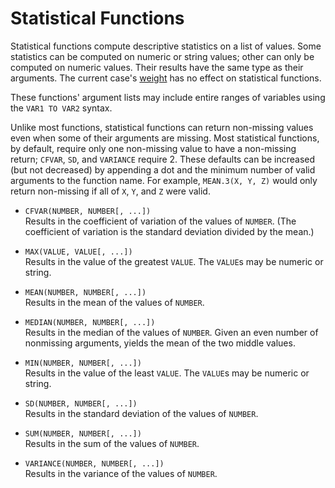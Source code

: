# Statistical Functions

Statistical functions compute descriptive statistics on a list of
values.  Some statistics can be computed on numeric or string values;
other can only be computed on numeric values.  Their results have the
same type as their arguments.  The current case's
[weight](../../../commands/weight.md) has no effect on statistical
functions.

   These functions' argument lists may include entire ranges of
variables using the `VAR1 TO VAR2` syntax.

   Unlike most functions, statistical functions can return non-missing
values even when some of their arguments are missing.  Most
statistical functions, by default, require only one non-missing value
to have a non-missing return; `CFVAR`, `SD`, and `VARIANCE` require 2.
These defaults can be increased (but not decreased) by appending a dot
and the minimum number of valid arguments to the function name.  For
example, `MEAN.3(X, Y, Z)` would only return non-missing if all of
`X`, `Y`, and `Z` were valid.

* `CFVAR(NUMBER, NUMBER[, ...])`  
  Results in the coefficient of variation of the values of `NUMBER`.
  (The coefficient of variation is the standard deviation divided by
  the mean.)

* `MAX(VALUE, VALUE[, ...])`  
  Results in the value of the greatest `VALUE`.  The `VALUE`s may be
  numeric or string.

* `MEAN(NUMBER, NUMBER[, ...])`  
  Results in the mean of the values of `NUMBER`.

* `MEDIAN(NUMBER, NUMBER[, ...])`  
  Results in the median of the values of `NUMBER`.  Given an even
  number of nonmissing arguments, yields the mean of the two middle
  values.

* `MIN(NUMBER, NUMBER[, ...])`  
  Results in the value of the least `VALUE`.  The `VALUE`s may be
  numeric or string.

* `SD(NUMBER, NUMBER[, ...])`  
  Results in the standard deviation of the values of `NUMBER`.

* `SUM(NUMBER, NUMBER[, ...])`  
  Results in the sum of the values of `NUMBER`.

* `VARIANCE(NUMBER, NUMBER[, ...])`  
  Results in the variance of the values of `NUMBER`.

